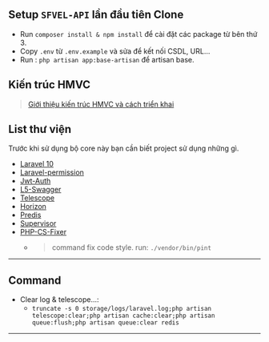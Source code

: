 ## Setup `SFVEL-API` lần đầu tiên Clone

- Run `composer install & npm install` để cài đặt các package từ bên thứ 3.
- Copy `.env` từ `.env.example` và sửa để kết nối CSDL, URL...
- Run : ```php artisan app:base-artisan``` để artisan base.

## Kiến trúc HMVC

>[Giới thiệu kiến trúc HMVC và cách triển khai](hmvc.md)

## List thư viện

Trước khi sử dụng bộ core này bạn cần biết project sử dụng những gì.

- [Laravel 10](https://laravel.com/docs/10.x)
- [Laravel-permission](https://spatie.be/docs/laravel-permission)
- [Jwt-Auth](https://jwt-auth.readthedocs.io/en/develop/)
- [L5-Swagger](https://github.com/DarkaOnLine/L5-Swagger)
- [Telescope](https://laravel.com/docs/10.x/telescope)
- [Horizon](https://laravel.com/docs/10.x/horizon)
- [Predis](https://laravel.com/docs/10.x/redis)
- [Supervisor](https://laravel.com/docs/10.x/queues#supervisor-configuration)
- [PHP-CS-Fixer](https://laravel.com/docs/10.x/pint)
   + >command fix code style. run: `./vendor/bin/pint`

------------------------
## Command

- Clear log & telescope...:
  + ```truncate -s 0 storage/logs/laravel.log;php artisan telescope:clear;php artisan cache:clear;php artisan queue:flush;php artisan queue:clear redis```

------------------------
